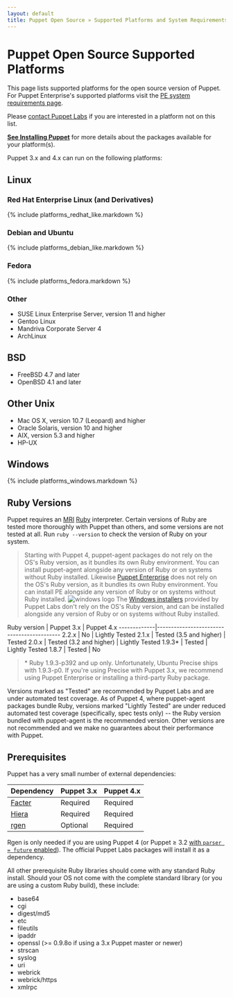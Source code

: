 ```yaml
---
layout: default
title: Puppet Open Source » Supported Platforms and System Requirements
---
```


[pe-requirements]: /pe/latest/install_system_requirements.html

Puppet Open Source Supported Platforms
===================

This page lists supported platforms for the open source version of Puppet. For Puppet Enterprise's supported platforms visit the [PE system requirements page][pe-requirements].

Please [contact Puppet Labs](http://puppetlabs.com/contact/) if you are interested in a platform not on this list.

**[See Installing Puppet](/guides/install_puppet/pre_install.html)** for more details about the packages available for your platform(s).

Puppet 3.x and 4.x can run on the following platforms:

Linux
-----

### Red Hat Enterprise Linux (and Derivatives)

{% include platforms_redhat_like.markdown %}

### Debian and Ubuntu

{% include platforms_debian_like.markdown %}

### Fedora

{% include platforms_fedora.markdown %}

### Other

- SUSE Linux Enterprise Server, version 11 and higher
- Gentoo Linux
- Mandriva Corporate Server 4
- ArchLinux

BSD
---

- FreeBSD 4.7 and later
- OpenBSD 4.1 and later

Other Unix
----------

- Mac OS X, version 10.7 (Leopard) and higher
- Oracle Solaris, version 10 and higher
- AIX, version 5.3 and higher
- HP-UX

Windows
-------

{% include platforms_windows.markdown %}

Ruby Versions
-----

Puppet requires an [MRI](http://en.wikipedia.org/wiki/Ruby_MRI) [Ruby](http://www.ruby-lang.org/en/) interpreter.
Certain versions of Ruby are tested more thoroughly with Puppet than others, and some versions are not tested at all. Run `ruby --version` to check the version of Ruby on your system.

> Starting with Puppet 4, puppet-agent packages do not rely on the OS's Ruby version, as it bundles its own Ruby environment. You can install puppet-agent alongside any version of Ruby or on systems without Ruby installed.
> Likewise [Puppet Enterprise](/pe/) does not rely on the OS's Ruby version, as it bundles its own Ruby environment. You can install PE alongside any version of Ruby or on systems without Ruby installed.
> ![windows logo](/images/windows-logo-small.jpg) The [Windows installers](http://downloads.puppetlabs.com/windows) provided by Puppet Labs don't rely on the OS's Ruby version, and can be installed alongside any version of Ruby or on systems without Ruby installed.

Ruby version | Puppet 3.x              | Puppet 4.x
-------------|-------------------------------------------
2.2.x        | No                      | Lightly Tested
2.1.x        | Tested (3.5 and higher) | Tested
2.0.x        | Tested (3.2 and higher) | Lightly Tested
1.9.3\*      | Tested                  | Lightly Tested
1.8.7        | Tested                  | No

> \* Ruby 1.9.3-p392 and up only. Unfortunately, Ubuntu Precise ships with 1.9.3-p0. If you're using Precise with Puppet 3.x, we recommend using Puppet Enterprise or installing a third-party Ruby package.

Versions marked as "Tested" are recommended by Puppet Labs and are under automated test coverage. As of Puppet 4, where puppet-agent packages bundle Ruby, versions marked "Lightly Tested" are under reduced automated test coverage (specifically, spec tests only) -- the Ruby version bundled with puppet-agent is the recommended version. Other versions are not recommended and we make no guarantees about their performance with Puppet.

Prerequisites
-----

Puppet has a very small number of external dependencies:

Dependency | Puppet 3.x | Puppet 4.x
-----------|------------|-----------
[Facter][] | Required   | Required
[Hiera][]  | Required   | Required
[rgen][]   | Optional   | Required

Rgen is only needed if you are using Puppet 4 (or Puppet ≥ 3.2 [with `parser = future` enabled](/puppet/latest/reference/lang_future.html)). The official Puppet Labs packages will install it as a dependency.

[Facter]: /facter
[Hiera]: /hiera/latest/installing.html
[rgen]: http://ruby-gen.org/downloads

All other prerequisite Ruby libraries should come with any standard Ruby install.  Should your OS not come with the complete standard library (or you are using a custom Ruby build), these include:

* base64
* cgi
* digest/md5
* etc
* fileutils
* ipaddr
* openssl (>= 0.9.8o if using a 3.x Puppet master or newer)
* strscan
* syslog
* uri
* webrick
* webrick/https
* xmlrpc

